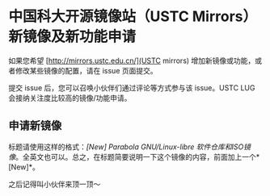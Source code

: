# 中国科大开源镜像站（USTC Mirrors）新镜像及新功能申请

如果您希望 [http://mirrors.ustc.edu.cn/](USTC mirrors) 增加新镜像或功能，或者修改某些镜像的配置，请在 issue 页面提交。

提交 issue 后，您可以召唤小伙伴们通过评论等方式参与该 issue。USTC LUG 会接纳关注度比较高的镜像/功能申请。
 
## 申请新镜像

标题请使用这样的格式：*[New] Parabola GNU/Linux-libre 软件仓库和ISO镜像*。全英文也可以。总之，在标题简要说明一下这个镜像的内容，前面加上一个*[New]*。

之后记得叫小伙伴来顶一顶～

